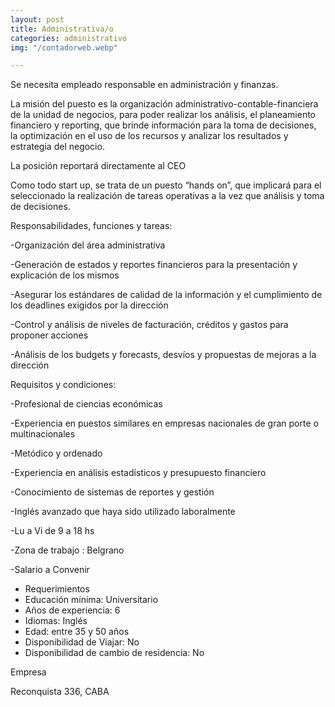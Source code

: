 ```yaml
---
layout: post
title: Administrativa/o
categories: administrativo
img: "/contadorweb.webp"

---
```

Se necesita empleado responsable en administración y finanzas.

La misión del puesto es la organización administrativo-contable-financiera de la unidad de negocios, para poder realizar los análisis, el planeamiento financiero y reporting, que brinde información para la toma de decisiones, la optimización en el uso de los recursos y analizar los resultados y estrategia del negocio.

La posición reportará directamente al CEO

Como todo start up, se trata de un puesto “hands on”, que implicará para el seleccionado la realización de tareas operativas a la vez que análisis y toma de decisiones.

Responsabilidades, funciones y tareas:

\-Organización del área administrativa

\-Generación de estados y reportes financieros para la presentación y explicación de los mismos

\-Asegurar los estándares de calidad de la información y el cumplimiento de los deadlines exigidos por la dirección

\-Control y análisis de niveles de facturación, créditos y gastos para proponer acciones

\-Análisis de los budgets y forecasts, desvíos y propuestas de mejoras a la dirección

Requisitos y condiciones:

\-Profesional de ciencias económicas

\-Experiencia en puestos similares en empresas nacionales de gran porte o multinacionales

\-Metódico y ordenado

\-Experiencia en análisis estadísticos y presupuesto financiero

\-Conocimiento de sistemas de reportes y gestión

\-Inglés avanzado que haya sido utilizado laboralmente

\-Lu a Vi de 9 a 18 hs

\-Zona de trabajo : Belgrano

\-Salario a Convenir

* Requerimientos
* Educación mínima: Universitario
* Años de experiencia: 6
* Idiomas: Inglés
* Edad: entre 35 y 50 años
* Disponibilidad de Viajar: No
* Disponibilidad de cambio de residencia: No

Empresa

Reconquista 336, CABA